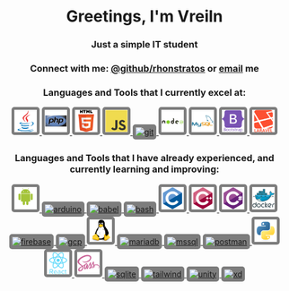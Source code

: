 <h1 align="center">Greetings, I'm Vreiln</h1>
<h3 align="center">Just a simple IT student</h3>

<h3 align="center">
Connect with me:
<a href="https://github.com/rhonstratos">@github/rhonstratos</a>
or
<a href="mailto:ronald.dytioco.work@gmail.com">email</a>
me
</h3>
<h3 align="center">
Languages and Tools that I currently excel at:
</h3>
<p align="center" style="background-color: transparent;">
<a href="https://www.java.com" target="_blank" rel="noreferrer">
<img
src="https://raw.githubusercontent.com/devicons/devicon/master/icons/java/java-original.svg"
alt="java"
width="40"
height="40"
style="background-color: rgb(125 125 125); padding:5px; border-radius:5px;"
/>
</a>
<a href="https://www.php.net" target="_blank" rel="noreferrer">
<img
src="https://raw.githubusercontent.com/devicons/devicon/master/icons/php/php-original.svg"
alt="php"
width="40"
height="40"
style="background-color: rgb(125 125 125); padding:5px; border-radius:5px;"
/>
</a>
<a href="https://www.w3.org/html/" target="_blank" rel="noreferrer">
<img
src="https://raw.githubusercontent.com/devicons/devicon/master/icons/html5/html5-original-wordmark.svg"
alt="html5"
width="40"
height="40"
style="background-color: rgb(125 125 125); padding:5px; border-radius:5px;"
/>
</a>
<a
href="https://developer.mozilla.org/en-US/docs/Web/JavaScript"
target="_blank"
rel="noreferrer"
>
<img
src="https://raw.githubusercontent.com/devicons/devicon/master/icons/javascript/javascript-original.svg"
alt="javascript"
width="40"
height="40"
style="background-color: rgb(125 125 125); padding:5px; border-radius:5px;"
/>
</a>
<a href="https://git-scm.com/" target="_blank" rel="noreferrer">
<img
src="https://www.vectorlogo.zone/logos/git-scm/git-scm-icon.svg"
alt="git"
width="40"
height="40"
style="background-color: rgb(125 125 125); padding:5px; border-radius:5px;"
/>
</a>
<a href="https://nodejs.org" target="_blank" rel="noreferrer">
<img
src="https://raw.githubusercontent.com/devicons/devicon/master/icons/nodejs/nodejs-original-wordmark.svg"
alt="nodejs"
width="40"
height="40"
style="background-color: rgb(125 125 125); padding:5px; border-radius:5px;"
/>
</a>
<a href="https://www.mysql.com/" target="_blank" rel="noreferrer">
<img
src="https://raw.githubusercontent.com/devicons/devicon/master/icons/mysql/mysql-original-wordmark.svg"
alt="mysql"
width="40"
height="40"
style="background-color: rgb(125 125 125); padding:5px; border-radius:5px;"
/>
</a>
<a href="https://getbootstrap.com" target="_blank" rel="noreferrer">
<img
src="https://raw.githubusercontent.com/devicons/devicon/master/icons/bootstrap/bootstrap-plain-wordmark.svg"
alt="bootstrap"
width="40"
height="40"
style="background-color: rgb(125 125 125); padding:5px; border-radius:5px;"
/>
</a>
<a href="https://laravel.com/" target="_blank" rel="noreferrer">
<img
src="https://raw.githubusercontent.com/devicons/devicon/master/icons/laravel/laravel-plain-wordmark.svg"
alt="laravel"
width="40"
height="40"
style="background-color: rgb(125 125 125); padding:5px; border-radius:5px;"
/>
</a>
</p>
<h3 align="center">
Languages and Tools that I have already experienced, and currently learning and improving:
</h3>
<p align="center" style="background-color: transparent;">
<a href="https://developer.android.com" target="_blank" rel="noreferrer">
<img
src="https://raw.githubusercontent.com/devicons/devicon/master/icons/android/android-original-wordmark.svg"
alt="android"
width="40"
height="40"  
style="background-color: rgb(125 125 125); padding:5px; border-radius:5px;"
/>
</a>
<a href="https://www.arduino.cc/" target="_blank" rel="noreferrer">
<img
src="https://cdn.worldvectorlogo.com/logos/arduino-1.svg"
alt="arduino"
width="40"
height="40"
style="background-color: rgb(125 125 125); padding:5px; border-radius:5px;"
/>
</a>
<a href="https://babeljs.io/" target="_blank" rel="noreferrer">
<img
src="https://www.vectorlogo.zone/logos/babeljs/babeljs-icon.svg"
alt="babel"
width="40"
height="40"
style="background-color: rgb(125 125 125); padding:5px; border-radius:5px;"
/>
</a>
<a
href="https://www.gnu.org/software/bash/"
target="_blank"
rel="noreferrer"
>
<img
src="https://www.vectorlogo.zone/logos/gnu_bash/gnu_bash-icon.svg"
alt="bash"
width="40"
height="40"
style="background-color: rgb(125 125 125); padding:5px; border-radius:5px;"
/>
</a>
<a href="https://www.cprogramming.com/" target="_blank" rel="noreferrer">
<img
src="https://raw.githubusercontent.com/devicons/devicon/master/icons/c/c-original.svg"
alt="c"
width="40"
height="40"
style="background-color: rgb(125 125 125); padding:5px; border-radius:5px;"
/>
</a>
<a href="https://www.w3schools.com/cpp/" target="_blank" rel="noreferrer">
<img
src="https://raw.githubusercontent.com/devicons/devicon/master/icons/cplusplus/cplusplus-original.svg"
alt="cplusplus"
width="40"
height="40"
style="background-color: rgb(125 125 125); padding:5px; border-radius:5px;"
/>
</a>
<a href="https://www.w3schools.com/cs/" target="_blank" rel="noreferrer">
<img
src="https://raw.githubusercontent.com/devicons/devicon/master/icons/csharp/csharp-original.svg"
alt="csharp"
width="40"
height="40"
style="background-color: rgb(125 125 125); padding:5px; border-radius:5px;"
/>
</a>
<a href="https://www.docker.com/" target="_blank" rel="noreferrer">
<img
src="https://raw.githubusercontent.com/devicons/devicon/master/icons/docker/docker-original-wordmark.svg"
alt="docker"
width="40"
height="40"
style="background-color: rgb(125 125 125); padding:5px; border-radius:5px;"
/>
</a>
<a href="https://firebase.google.com/" target="_blank" rel="noreferrer">
<img
src="https://www.vectorlogo.zone/logos/firebase/firebase-icon.svg"
alt="firebase"
width="40"
height="40"
style="background-color: rgb(125 125 125); padding:5px; border-radius:5px;"
/>
</a>
<a href="https://cloud.google.com" target="_blank" rel="noreferrer">
<img
src="https://www.vectorlogo.zone/logos/google_cloud/google_cloud-icon.svg"
alt="gcp"
width="40"
height="40"
style="background-color: rgb(125 125 125); padding:5px; border-radius:5px;"
/>
</a>
<a href="https://www.linux.org/" target="_blank" rel="noreferrer">
<img
src="https://raw.githubusercontent.com/devicons/devicon/master/icons/linux/linux-original.svg"
alt="linux"
width="40"
height="40"
style="background-color: rgb(125 125 125); padding:5px; border-radius:5px;"
/>
</a>
<a href="https://mariadb.org/" target="_blank" rel="noreferrer">
<img
src="https://www.vectorlogo.zone/logos/mariadb/mariadb-icon.svg"
alt="mariadb"
width="40"
height="40"
style="background-color: rgb(125 125 125); padding:5px; border-radius:5px;"
/>
</a>
<a
href="https://www.microsoft.com/en-us/sql-server"
target="_blank"
rel="noreferrer"
>
<img
src="https://www.svgrepo.com/show/303229/microsoft-sql-server-logo.svg"
alt="mssql"
width="40"
height="40"
style="background-color: rgb(125 125 125); padding:5px; border-radius:5px;"
/>
</a>
<a href="https://postman.com" target="_blank" rel="noreferrer">
<img
src="https://www.vectorlogo.zone/logos/getpostman/getpostman-icon.svg"
alt="postman"
width="40"
height="40"
style="background-color: rgb(125 125 125); padding:5px; border-radius:5px;"
/>
</a>
<a href="https://www.python.org" target="_blank" rel="noreferrer">
<img
src="https://raw.githubusercontent.com/devicons/devicon/master/icons/python/python-original.svg"
alt="python"
width="40"
height="40"
style="background-color: rgb(125 125 125); padding:5px; border-radius:5px;"
/>
</a>
<a href="https://reactjs.org/" target="_blank" rel="noreferrer">
<img
src="https://raw.githubusercontent.com/devicons/devicon/master/icons/react/react-original-wordmark.svg"
alt="react"
width="40"
height="40"
style="background-color: rgb(125 125 125); padding:5px; border-radius:5px;"
/>
</a>
<a href="https://sass-lang.com" target="_blank" rel="noreferrer">
<img
src="https://raw.githubusercontent.com/devicons/devicon/master/icons/sass/sass-original.svg"
alt="sass"
width="40"
height="40"
style="background-color: rgb(125 125 125); padding:5px; border-radius:5px;"
/>
</a>
<a href="https://www.sqlite.org/" target="_blank" rel="noreferrer">
<img
src="https://www.vectorlogo.zone/logos/sqlite/sqlite-icon.svg"
alt="sqlite"
width="40"
height="40"
style="background-color: rgb(125 125 125); padding:5px; border-radius:5px;"
/>
</a>
<a href="https://tailwindcss.com/" target="_blank" rel="noreferrer">
<img
src="https://www.vectorlogo.zone/logos/tailwindcss/tailwindcss-icon.svg"
alt="tailwind"
width="40"
height="40"
style="background-color: rgb(125 125 125); padding:5px; border-radius:5px;"
/>
</a>
<a href="https://unity.com/" target="_blank" rel="noreferrer">
<img
src="https://www.vectorlogo.zone/logos/unity3d/unity3d-icon.svg"
alt="unity"
width="40"
height="40"
style="background-color: rgb(125 125 125); padding:5px; border-radius:5px;"
/>
</a>
<a
href="https://www.adobe.com/products/xd.html"
target="_blank"
rel="noreferrer"
>
<img
src="https://cdn.worldvectorlogo.com/logos/adobe-xd.svg"
alt="xd"
width="40"
height="40"
style="background-color: rgb(125 125 125); padding:5px; border-radius:5px;"
/>
</a>
</p>
